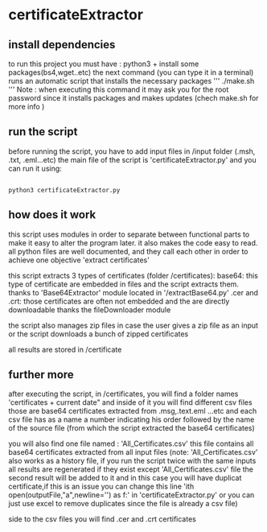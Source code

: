 # certificateExtractor

## install dependencies
to run this project you must have :
python3 + install some packages(bs4,wget..etc)
the next command (you can type it in a terminal) runs an automatic script that installs the necessary packages
'''
./make.sh
'''
Note : when executing this command it may ask you for the root password since it installs packages and makes updates (chech make.sh for more info )

## run the script
before running the script, you have to add input files in /input folder (.msh, .txt, .eml...etc)
the main file of the script is 'certificateExtractor.py' and you can run it using:
```

python3 certificateExtractor.py

```

## how does it work
this script uses modules in order to separate between functional parts to make it easy to alter the program later.
it also makes the code easy to read.
all python files are well documented, and they call each other in order to achieve one objective 'extract certificates'

this script extracts 3 types of certificates (folder /certificates):
base64: this type of certificate are embedded in files and the script extracts them. thanks to 'Base64Extractor' module located in '/extractBase64.py'
.cer and .crt: those certificates are often not embedded and the are directly downloadable thanks the fileDownloader module

the script also manages zip files in case the user gives a zip file as an input or the script downloads a bunch of zipped certificates

all results are stored in /certificate 

## further more 
after executing the script, in /certificates, you will find a folder names 'certificates + current date" and inside of it you will find
different csv files those are base64 certificates extracted from .msg,.text.eml ...etc and each csv file has as a name a number indicating his order followed by the name of the source file (from which the script extracted the base64 certificates)

you will also find one file named : 'All_Certificates.csv' this file contains all base64 certificates extracted from all input files
(note: 'All_Certificates.csv' also works as a history file, if you run the script twice with the same inputs all results are regenerated if they exist except 'All_Certificates.csv' file the second result will be added to it and in this case you will have duplicat certificate,if this is an issue you can change this line 'ith open(outputFile,"a",newline='') as f:' in 'certificateExtractor.py' or you can just use excel to remove duplicates since the file is already a csv file)

side to the csv files you will find .cer and .crt certificates

